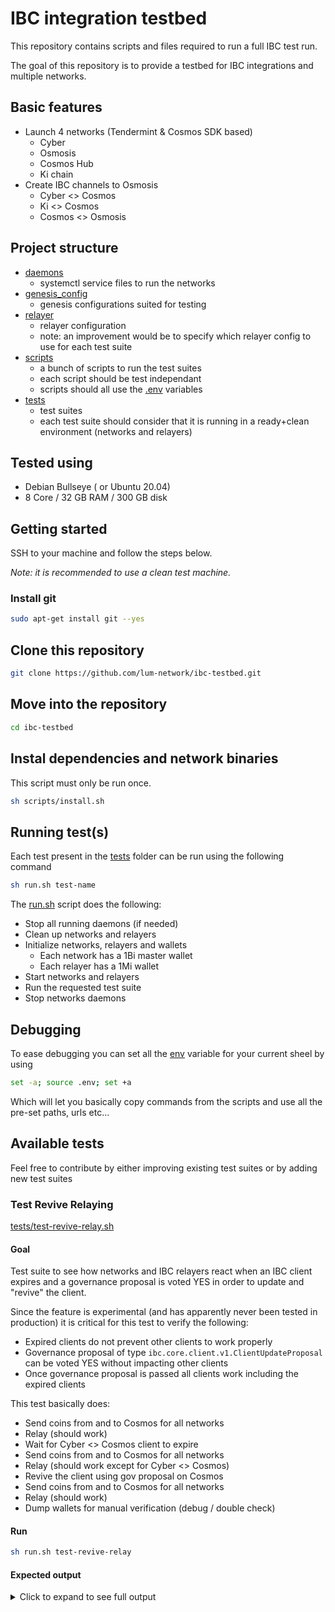 # IBC integration testbed

This repository contains scripts and files required to run a full IBC test run.

The goal of this repository is to provide a testbed for IBC integrations and multiple networks.

## Basic features

-   Launch 4 networks (Tendermint & Cosmos SDK based)
    -   Cyber
    -   Osmosis
    -   Cosmos Hub
    -   Ki chain
-   Create IBC channels to Osmosis
    -   Cyber <> Cosmos
    -   Ki <> Cosmos
    -   Cosmos <> Osmosis

## Project structure

-   [daemons](./daemons)
    -   systemctl service files to run the networks
-   [genesis_config](./genesis_config)
    -   genesis configurations suited for testing
-   [relayer](./relayer)
    -   relayer configuration
    -   note: an improvement would be to specify which relayer config to use for each test suite
-   [scripts](./scripts)
    -   a bunch of scripts to run the test suites
    -   each script should be test independant
    -   scripts should all use the [.env](./.env) variables
-   [tests](./tests)
    -   test suites
    -   each test suite should consider that it is running in a ready+clean environment (networks and relayers)

## Tested using

-   Debian Bullseye ( or Ubuntu 20.04)
-   8 Core / 32 GB RAM / 300 GB disk

## Getting started

SSH to your machine and follow the steps below.

_Note: it is recommended to use a clean test machine._

### Install git

```sh
sudo apt-get install git --yes
```

## Clone this repository

```sh
git clone https://github.com/lum-network/ibc-testbed.git
```

## Move into the repository

```sh
cd ibc-testbed
```

## Instal dependencies and network binaries

This script must only be run once.

```sh
sh scripts/install.sh
```

## Running test(s)

Each test present in the [tests](./tests) folder can be run using the following command

```sh
sh run.sh test-name
```

The [run.sh](./run.sh) script does the following:

-   Stop all running daemons (if needed)
-   Clean up networks and relayers
-   Initialize networks, relayers and wallets
    -   Each network has a 1Bi master wallet
    -   Each relayer has a 1Mi wallet
-   Start networks and relayers
-   Run the requested test suite
-   Stop networks daemons

## Debugging

To ease debugging you can set all the [env](./.env) variable for your current sheel by using

```sh
set -a; source .env; set +a
```

Which will let you basically copy commands from the scripts and use all the pre-set paths, urls etc...

## Available tests

Feel free to contribute by either improving existing test suites or by adding new test suites

### Test Revive Relaying

[tests/test-revive-relay.sh](./tests/test-revive-relay.sh)

#### Goal

Test suite to see how networks and IBC relayers react when an IBC client expires and a governance proposal is voted YES in order to update and "revive" the client.

Since the feature is experimental (and has apparently never been tested in production) it is critical for this test to verify the following:

-   Expired clients do not prevent other clients to work properly
-   Governance proposal of type `ibc.core.client.v1.ClientUpdateProposal` can be voted YES without impacting other clients
-   Once governance proposal is passed all clients work including the expired clients

This test basically does:

-   Send coins from and to Cosmos for all networks
-   Relay (should work)
-   Wait for Cyber <> Cosmos client to expire
-   Send coins from and to Cosmos for all networks
-   Relay (should work except for Cyber <> Cosmos)
-   Revive the client using gov proposal on Cosmos
-   Send coins from and to Cosmos for all networks
-   Relay (should work)
-   Dump wallets for manual verification (debug / double check)

#### Run

```sh
sh run.sh test-revive-relay
```

#### Expected output

<details>
    <summary>
        Click to expand to see full output
    </summary>
    
  [INFO] Initializing networks...
[INFO] Network initialized with success
[INFO] Starting networks daemons...
[INFO] Waiting for networks to be up and running...
[INFO] Networks are up and running
[INFO] Initializing relayers (will take a while)...
[INFO] Relayers initialization succeeded
[INFO][run] Before test preparation success
[INFO] Transferring coins from Cyber to Cosmos...
[INFO] Transaction accepted
[INFO] Transferring coins from Ki to Cosmos...
[INFO] Transaction accepted
[INFO] Transferring coins from Osmosis to Cosmos ...
[INFO] Transaction accepted
[INFO] Transferring coins from Cosmos to Cyber...
[INFO] Transaction accepted
[INFO] Transferring coins from Cosmos to Ki...
[INFO] Transaction accepted
[INFO] Transferring coins from Cosmos to Osmosis...
[INFO] Transaction accepted
[INFO] Relay packets manually (all realyers should work)...
[INFO] Relaying done
[INFO] Waiting 5min for the Cyber <> Cosmos client to expire...
[INFO] Transferring coins from Cyber to Cosmos...
[INFO] Transaction accepted
[INFO] Transferring coins from Ki to Cosmos...
[INFO] Transaction accepted
[INFO] Transferring coins from Osmosis to Cosmos ...
[INFO] Transaction accepted
[INFO] Transferring coins from Cosmos to Cyber...
[INFO] Transaction rejected
[INFO] Transferring coins from Cosmos to Ki...
[INFO] Transaction accepted
[INFO] Transferring coins from Cosmos to Osmosis...
[INFO] Transaction accepted
[INFO] Relay packets between Cyber <> Cosmos (should not work)...
Error: rpc error: code = InvalidArgument desc = failed to execute message; message index: 0: cannot update client (07-tendermint-2) with status Expired: client is not active: invalid request
[INFO] Relaying not working as expected
[INFO] Relay packets between other networks (should work)...
[INFO] Relaying done
[INFO] Creating and updating new substitute client to replace the expired one...
[INFO] Running gov proposal on Cosmos to revive Cyber <> Cosmos relayer...
[INFO] Waiting 60s for the proposal to pass...
[INFO] Updating substitute client...
[INFO] Transferring coins from Cyber to Cosmos...
[INFO] Transaction accepted
[INFO] Transferring coins from Ki to Cosmos...
[INFO] Transaction accepted
[INFO] Transferring coins from Osmosis to Cosmos ...
[INFO] Transaction accepted
[INFO] Transferring coins from Cosmos to Cyber...
[INFO] Transaction accepted
[INFO] Transferring coins from Cosmos to Ki...
[INFO] Transaction accepted
[INFO] Transferring coins from Cosmos to Osmosis...
[INFO] Transaction accepted
[INFO] Relay packets manually...
[INFO] Relaying done
[DEBUG] Dumping test wallets:
 - Cosmos wallet should have 3 ibc denom with 3 coins each
 - Each network should have an extra denom with 3 coins (uosmo IBC)
[DEBUG] Osmosis wallet (chain): osmo19z674wzykk3y7cqlnl2mucgxncrwsht8shxlsc
balances:
- amount: "3"
  denom: ibc/27394FB092D2ECCD56123C74F36E4C1F926001CEADA9CA97EA622B25F41E5EB2
- amount: "998000000000000"
  denom: uosmo
pagination:
  next_key: null
  total: "0"
[DEBUG] CYBER wallet (chain): bostrom1rn9gyc2j8yya0v9pyg2ta49yj45tfk60kkape6
balances:
- amount: "998000000000000"
  denom: boot
- amount: "1000000000000"
  denom: hydrogen
- amount: "2"
  denom: ibc/27394FB092D2ECCD56123C74F36E4C1F926001CEADA9CA97EA622B25F41E5EB2
pagination:
  next_key: null
  total: "0"
[DEBUG] Ki wallet (chain): ki1uaktsv3894pf4wwf4mhl5hkm395ttkmfxrgyge
balances:
- amount: "3"
  denom: ibc/27394FB092D2ECCD56123C74F36E4C1F926001CEADA9CA97EA622B25F41E5EB2
- amount: "998000000000000"
  denom: uxki
pagination:
  next_key: null
  total: "0"
[DEBUG] Cosmos wallet (chain): cosmos147kvmzdqwf454ug0y2xcnxeppngx0ysu4c35wz
balances:
- amount: "3"
  denom: ibc/0471F1C4E7AFD3F07702BEF6DC365268D64570F7C1FDC98EA6098DD6DE59817B
- amount: "3"
  denom: ibc/09AB36F70D97B9D4C43168A3389CBDA70CAEA7D3A5A9A2D57C7E1E10F2BDB213
- amount: "3"
  denom: ibc/DF62CA244E03F2CBFA8A1E94B58B4C60CABDDF03A1F12002D07F9472D6D3E75B
- amount: "998000000000000"
  denom: uatom
pagination:
  next_key: null
  total: "0"
[INFO][run] Test suite succeeded
[INFO] Stopping networks daemons...
[INFO][run] After test clean up success

</details>
